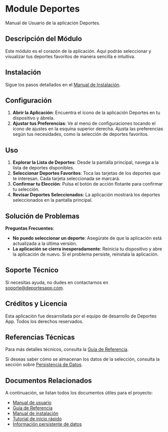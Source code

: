 # Module Deportes

Manual de Usuario de la aplicación Deportes.

## Descripción del Módulo

Este módulo es el corazón de la aplicación. Aquí podrás seleccionar y visualizar tus deportes favoritos de manera sencilla e intuitiva.
## Instalación

Sigue los pasos detallados en el [Manual de Instalación](Manual_de_instalacion.md).

## Configuración

1. **Abrir la Aplicación**: Encuentra el ícono de la aplicación Deportes en tu dispositivo y ábrela.
2. **Ajustar tus Preferencias**: Ve al menú de configuraciones tocando el ícono de ajustes en la esquina superior derecha. Ajusta las preferencias según tus necesidades, como la selección de deportes favoritos.

## Uso

1. **Explorar la Lista de Deportes**: Desde la pantalla principal, navega a la lista de deportes disponibles.
2. **Seleccionar Deportes Favoritos**: Toca las tarjetas de los deportes que te interesan. Cada tarjeta seleccionada se marcará.
3. **Confirmar tu Elección**: Pulsa el botón de acción flotante para confirmar tu selección.
4. **Revisar Deportes Seleccionados**: La aplicación mostrará los deportes seleccionados en la pantalla principal.

## Solución de Problemas

**Preguntas Frecuentes**:
- **No puedo seleccionar un deporte**: Asegúrate de que la aplicación está actualizada a la última versión.
- **La aplicación se cierra inesperadamente**: Reinicia tu dispositivo y abre la aplicación de nuevo. Si el problema persiste, reinstala la aplicación.

## Soporte Técnico

Si necesitas ayuda, no dudes en contactarnos en [soporte@deportesapp.com](mailto:soporte@deportesapp.com).

## Créditos y Licencia

Esta aplicación fue desarrollada por el equipo de desarrollo de Deportes App. Todos los derechos reservados.

## Referencias Técnicas

Para más detalles técnicos, consulta la [Guía de Referencia](REFERENCE.md).

Si deseas saber cómo se almacenan los datos de la selección, consulta la sección sobre [Persistencia de Datos](informacion_persistente.md).

## Documentos Relacionados
A continuación, se listan todos los documentos útiles para el proyecto:

- [Manual de usuario](README.md)
- [Guía de Referencia](REFERENCE.md)
- [Manual de instalación](Manual_de_instalacion.md)
- [Tutorial de inicio rápido](tutorial_inicio_rapido.md)
- [Información persistente de datos](Informacion_persistente.md)